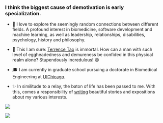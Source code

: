 ### I think the biggest cause of demotivation is early specialization.

<!--
**themavencoder/themavencoder** is a ✨ _special_ ✨ repository because its `README.md` (this file) appears on your GitHub profile.
-->
- 🔭 I love to explore the seemingly random connections between different fields. A profound interest in biomedicine, software development and machine learning, as well as leadership, relationships, disabilities, psychology, history and philosophy. 

- 🌱 This I am sure: [Terrence Tao](https://terrytao.wordpress.com/) is immortal. How can a man with such level of eggheadedness and demureness be confided in this physical realm alone? Stupendously incredulous! 😄 

- 🎓 I am currently in graduate school pursuing a doctorate in Biomedical Engineering at [UIChicago](https://www.uic.edu/).

- ✨ In similitude to a relay, the baton of life has been passed to me. With this, comes a responsibility of [writing](https://tobilobaadejumo.com/) beautiful stories and expositions about my various interests.


<span>
  <a href="https://twitter.com/themavencoder"><img src="https://img.shields.io/twitter/follow/themavencoder?label=Follow&style=social"/></a>
</span>

![](https://komarev.com/ghpvc/?username=your-github-username)
